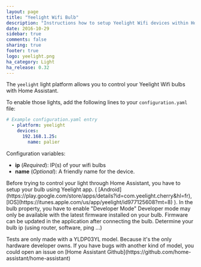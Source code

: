 ```yaml
---
layout: page
title: "Yeelight Wifi Bulb"
description: "Instructions how to setup Yeelight Wifi devices within Home Assistant."
date: 2016-10-29
sidebar: true
comments: false
sharing: true
footer: true
logo: yeelight.png
ha_category: Light
ha_release: 0.32
---
```


The `yeelight` light platform allows you to control your Yeelight Wifi bulbs with Home Assistant.

To enable those lights, add the following lines to your `configuration.yaml` file:

```yaml
# Example configuration.yaml entry
  - platform: yeelight
    devices:
      192.168.1.25:
        name: palier
```

Configuration variables:

- **ip** (*Required*): IP(s) of your wifi bulbs
- **name** (*Optional*): A friendly name for the device.

<p class='note'>
Before trying to control your light through Home Assistant, you have to setup your bulb using Yeelight app. ( [Android](https://play.google.com/store/apps/details?id=com.yeelight.cherry&hl=fr), [IOS](https://itunes.apple.com/us/app/yeelight/id977125608?mt=8) ).
In the bulb property, you have to enable "Developer Mode"  Developer mode may only be available with the latest firmware installed on your bulb.  Firmware can be updated in the application after connecting the bulb.
Determine your bulb ip (using router, software, ping ...)
</p>

<p class='note warning'>
Tests are only made with a YLDP03YL model. Because it's the only hardware developer owns. If you have bugs with another kind of model, you could open an issue on [Home Assistant Github](https://github.com/home-assistant/home-assistant)
</p>


